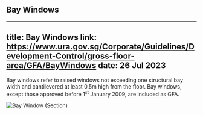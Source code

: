 
## Bay Windows
---
title: Bay Windows
link: https://www.ura.gov.sg/Corporate/Guidelines/Development-Control/gross-floor-area/GFA/BayWindows
date: 26 Jul 2023
---

Bay windows refer to raised windows not exceeding one structural bay width and cantilevered at least 0.5m high from the floor. Bay windows, except those approved before 1<sup>st</sup> January 2009, are included as GFA.

![Bay Window (Section)](https://www.ura.gov.sg/-/media/Corporate/Guidelines/Development-control/GFA/GFA-09B-Bay-windows_final.jpg?h=569&w=800)
